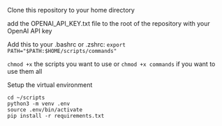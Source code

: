 Clone this repository to your home directory

add the OPENAI_API_KEY.txt file to the root of the repository with your OpenAI API key

Add this to your .bashrc or .zshrc:
`export PATH="$PATH:$HOME/scripts/commands"`

`chmod +x` the scripts you want to use or `chmod +x commands` if you want to use them all

Setup the virtual environment

```
cd ~/scripts
python3 -m venv .env
source .env/bin/activate
pip install -r requirements.txt
```

